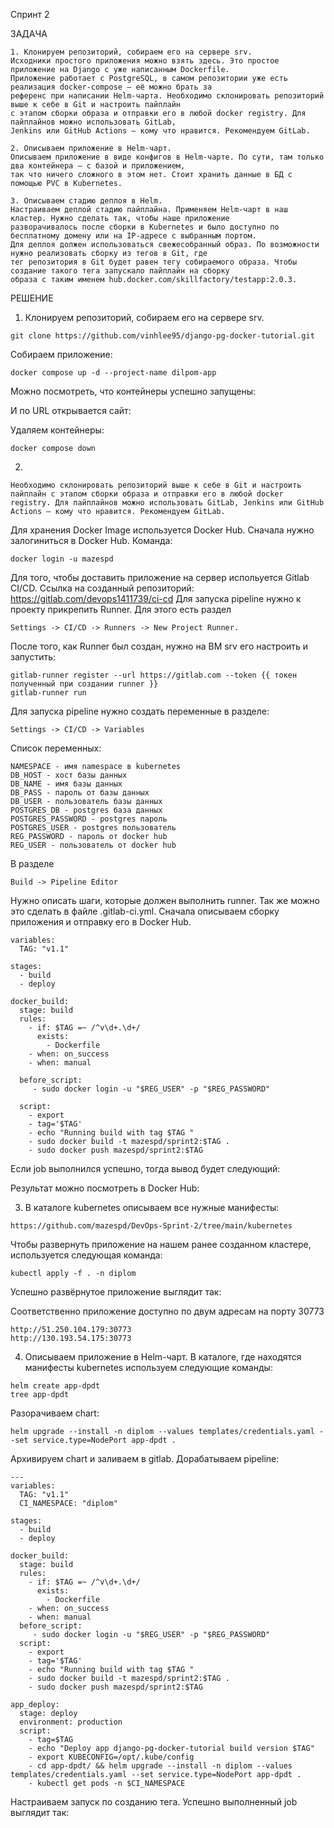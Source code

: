 Cпринт 2

ЗАДАЧА

```
1. Клонируем репозиторий, собираем его на сервере srv.
Исходники простого приложения можно взять здесь. Это простое приложение на Django с уже написанным Dockerfile. 
Приложение работает с PostgreSQL, в самом репозитории уже есть реализация docker-compose — её можно брать за 
референс при написании Helm-чарта. Необходимо склонировать репозиторий выше к себе в Git и настроить пайплайн 
с этапом сборки образа и отправки его в любой docker registry. Для пайплайнов можно использовать GitLab, 
Jenkins или GitHub Actions — кому что нравится. Рекомендуем GitLab.

2. Описываем приложение в Helm-чарт.
Описываем приложение в виде конфигов в Helm-чарте. По сути, там только два контейнера — с базой и приложением, 
так что ничего сложного в этом нет. Стоит хранить данные в БД с помощью PVC в Kubernetes.

3. Описываем стадию деплоя в Helm.
Настраиваем деплой стадию пайплайна. Применяем Helm-чарт в наш кластер. Нужно сделать так, чтобы наше приложение 
разворачивалось после сборки в Kubernetes и было доступно по бесплатному домену или на IP-адресе с выбранным портом.
Для деплоя должен использоваться свежесобранный образ. По возможности нужно реализовать сборку из тегов в Git, где 
тег репозитория в Git будет равен тегу собираемого образа. Чтобы создание такого тега запускало пайплайн на сборку 
образа c таким именем hub.docker.com/skillfactory/testapp:2.0.3.
```

РЕШЕНИЕ

1) Клонируем репозиторий, собираем его на сервере srv.
```
git clone https://github.com/vinhlee95/django-pg-docker-tutorial.git
```
Собираем приложение:
```
docker compose up -d --project-name dilpom-app
```
Можно посмотреть, что контейнеры успешно запущены:

И по URL открывается сайт:


Удаляем контейнеры:
```
docker compose down
```

2)  

```
Необходимо склонировать репозиторий выше к себе в Git и настроить пайплайн с этапом сборки образа и отправки его в любой docker registry. Для пайплайнов можно использовать GitLab, Jenkins или GitHub Actions — кому что нравится. Рекомендуем GitLab.
```

Для хранения Docker Image используется Docker Hub.
Сначала нужно залогиниться в Docker Hub.
Команда: 
```
docker login -u mazespd
```

Для того, чтобы доставить приложение на сервер испольуется Gitlab CI/CD.
Ссылка на созданный репозиторий: https://gitlab.com/devops1411739/ci-cd
Для запуска pipeline нужно к проекту прикрепить Runner.
Для этого есть раздел 
```
Settings -> CI/CD -> Runners -> New Project Runner.
```

После того, как Runner был создан, нужно на ВМ srv его настроить и запустить:
```
gitlab-runner register --url https://gitlab.com --token {{ токен полученный при создании runner }}
gitlab-runner run
```
Для запуска pipeline нужно создать переменные в разделе:
```
Settings -> CI/CD -> Variables
```
Список переменных:
```
NAMESPACE - имя namespace в kubernetes
DB_HOST - хост базы данных
DB_NAME - имя базы данных
DB_PASS - пароль от базы данных
DB_USER - пользователь базы данных
POSTGRES_DB - postgres база данных
POSTGRES_PASSWORD - postgres пароль
POSTGRES_USER - postgres пользователь
REG_PASSWORD - пароль от docker hub
REG_USER - пользователь от docker hub
```
В разделе 
```
Build -> Pipeline Editor
```
Нужно описать шаги, которые должен выполнить runner.
Так же можно это сделать в файле .gitlab-ci.yml.
Сначала описываем сборку приложения и отправку его в Docker Hub.
```
variables:
  TAG: "v1.1"

stages:
  - build
  - deploy

docker_build:
  stage: build
  rules:
    - if: $TAG =~ /^v\d+.\d+/
      exists:
        - Dockerfile
    - when: on_success
    - when: manual

  before_script:
     - sudo docker login -u "$REG_USER" -p "$REG_PASSWORD"

  script:
    - export
    - tag='$TAG'
    - echo "Running build with tag $TAG "
    - sudo docker build -t mazespd/sprint2:$TAG .
    - sudo docker push mazespd/sprint2:$TAG
```
Если job выполнился успешно, тогда вывод будет следующий:

Результат можно посмотреть в Docker Hub:

3) В каталоге kubernetes описываем все нужные манифесты:
```
https://github.com/mazespd/DevOps-Sprint-2/tree/main/kubernetes
```

Чтобы развернуть приложение на нашем ранее созданном кластере, используется следующая команда:
```
kubectl apply -f . -n diplom
 ```
 
 Успешно развёрнутое приложение выглядит так:
 
 
 Соответственно приложение доступно по двум адресам на порту 30773
```
http://51.250.104.179:30773
http://130.193.54.175:30773
```


4) Описываем приложение в Helm-чарт.
В каталоге, где находятся манифесты kubernetes используем следующие команды:
```
helm create app-dpdt
tree app-dpdt
```

Разорачиваем chart:
```
helm upgrade --install -n diplom --values templates/credentials.yaml --set service.type=NodePort app-dpdt .
```
Архивируем chart и заливаем в gitlab.
Дорабатываем pipeline:
```
---
variables:
  TAG: "v1.1"
  CI_NAMESPACE: "diplom"

stages:
  - build
  - deploy

docker_build:
  stage: build
  rules:
    - if: $TAG =~ /^v\d+.\d+/
      exists:
        - Dockerfile
    - when: on_success
    - when: manual
  before_script:
     - sudo docker login -u "$REG_USER" -p "$REG_PASSWORD"
  script:
    - export
    - tag='$TAG'
    - echo "Running build with tag $TAG "
    - sudo docker build -t mazespd/sprint2:$TAG .
    - sudo docker push mazespd/sprint2:$TAG

app_deploy: 
  stage: deploy
  environment: production
  script:
    - tag=$TAG
    - echo "Deploy app django-pg-docker-tutorial build version $TAG"
    - export KUBECONFIG=/opt/.kube/config
    - cd app-dpdt/ && helm upgrade --install -n diplom --values templates/credentials.yaml --set service.type=NodePort app-dpdt .
    - kubectl get pods -n $CI_NAMESPACE
```

Настраиваем запуск по созданию тега.
Успешно выполненный job выглядит так:






